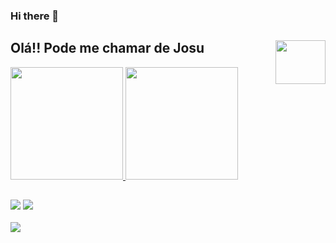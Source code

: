 ### Hi there 👋

## Olá!! Pode me chamar de Josu <img src="https://media.giphy.com/media/U4FkC2VqpeNRHjTDQ5/giphy-downsized-large.gif" align="right" width="80" height="70" />

 <div>
  <a href="https://github.com/jcarloscody">
  <img  aling="center" height="180em"  src="https://github-readme-stats.vercel.app/api?username=jcarloscody&show_icons=true&theme=radical&include_all_commits=true&count_private=true" />
  <img aling="center" height="180em" src="https://github-readme-stats.vercel.app/api/top-langs/?username=jcarloscody&layout=compact&langs_count=7&theme=radical"/>
</div>
  
  ## 

<div style="display: inline_block"> 
 <!-- <a href="https://www.instagram.com/_eu.neto/" target="_blank"><img src="https://img.shields.io/badge/-Instagram-%23E4405F?style=for-the-badge&logo=instagram&logoColor=white" target="_blank"></a>-->
  <a href = "mailto:josuecarlosos2@gmail.com"><img src="https://img.shields.io/badge/-Gmail-%23333?style=for-the-badge&logo=gmail&logoColor=white" target="_blank"></a>
  <a href="https://www.linkedin.com/in/josuecarlosdasilva/" target="_blank"><img src="https://img.shields.io/badge/-LinkedIn-%230077B5?style=for-the-badge&logo=linkedin&logoColor=white" target="_blank"></a>

</div>
</br>
<div>
<img src="https://media.giphy.com/media/EZ4P7yo04aaiRK6RlJ/giphy.gif" />
</div>

